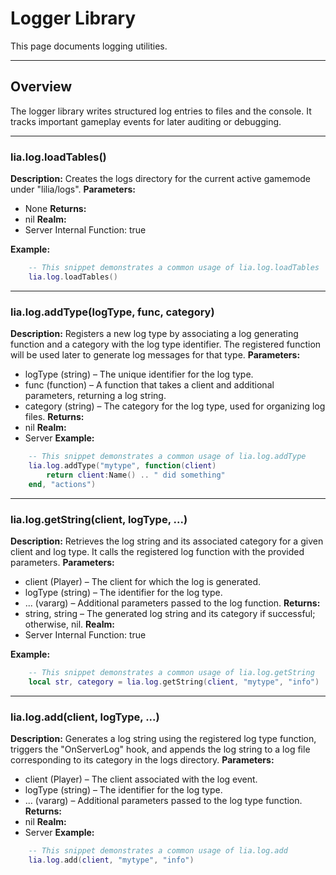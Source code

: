 # Logger Library

This page documents logging utilities.

---

## Overview

The logger library writes structured log entries to files and the console. It tracks important gameplay events for later auditing or debugging.

---

### lia.log.loadTables()

    
**Description:**
Creates the logs directory for the current active gamemode under "lilia/logs".
**Parameters:**
* None
**Returns:**
* nil
**Realm:**
* Server
    Internal Function:
    true
    
**Example:**
```lua
    -- This snippet demonstrates a common usage of lia.log.loadTables
    lia.log.loadTables()
```

---


### lia.log.addType(logType, func, category)

    
**Description:**
Registers a new log type by associating a log generating function and a category with the log type identifier.
The registered function will be used later to generate log messages for that type.
**Parameters:**
* logType (string) – The unique identifier for the log type.
* func (function) – A function that takes a client and additional parameters, returning a log string.
* category (string) – The category for the log type, used for organizing log files.
**Returns:**
* nil
**Realm:**
* Server
**Example:**
```lua
    -- This snippet demonstrates a common usage of lia.log.addType
    lia.log.addType("mytype", function(client)
        return client:Name() .. " did something"
    end, "actions")
```

---


### lia.log.getString(client, logType, ...)

    
**Description:**
Retrieves the log string and its associated category for a given client and log type.
It calls the registered log function with the provided parameters.
**Parameters:**
* client (Player) – The client for which the log is generated.
* logType (string) – The identifier for the log type.
* ... (vararg) – Additional parameters passed to the log function.
**Returns:**
* string, string – The generated log string and its category if successful; otherwise, nil.
**Realm:**
* Server
    Internal Function:
    true
    
**Example:**
```lua
    -- This snippet demonstrates a common usage of lia.log.getString
    local str, category = lia.log.getString(client, "mytype", "info")
```

---


### lia.log.add(client, logType, ...)

    
**Description:**
Generates a log string using the registered log type function, triggers the "OnServerLog" hook,
and appends the log string to a log file corresponding to its category in the logs directory.
**Parameters:**
* client (Player) – The client associated with the log event.
* logType (string) – The identifier for the log type.
* ... (vararg) – Additional parameters passed to the log type function.
**Returns:**
* nil
**Realm:**
* Server
**Example:**
```lua
    -- This snippet demonstrates a common usage of lia.log.add
    lia.log.add(client, "mytype", "info")
```
